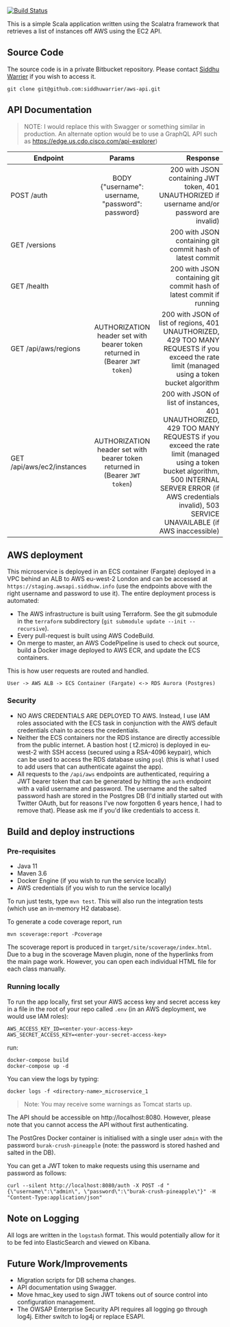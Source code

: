 [![Build Status](https://travis-ci.com/siddhuwarrier/aws-api.svg?token=psjzrsiRHzBi3DhiqeaA&branch=master)](https://travis-ci.com/siddhuwarrier/aws-api)

This is a simple Scala application written using the Scalatra framework that retrieves a list of instances off AWS using
the EC2 API.

## Source Code

The source code is in a private Bitbucket repository. Please contact [Siddhu Warrier](mailto:siddhu@siddhuw.info) if you
wish to access it.

    git clone git@github.com:siddhuwarrier/aws-api.git

## API Documentation

> NOTE: I would replace this with Swagger or something similar in production. An alternate option would be to use a GraphQL API such as https://edge.us.cdo.cisco.com/api-explorer)

| Endpoint        | Params | Response  |
| ------------- |:-------------:| -----:|
| POST /auth      | BODY {"username": username, "password": password} | 200 with JSON containing JWT token, 401 UNAUTHORIZED if username and/or password are invalid) |
| GET /versions      |  | 200 with JSON containing git commit hash of latest commit |
| GET /health      |  | 200 with JSON containing git commit hash of latest commit if running |
| GET /api/aws/regions      | AUTHORIZATION header set with bearer token returned in  (Bearer `JWT token`)      |   200 with JSON of list of regions, 401 UNAUTHORIZED, 429 TOO MANY REQUESTS if you exceed the rate limit (managed using a token bucket algorithm  |
| GET /api/aws/ec2/instances | AUTHORIZATION header set with bearer token returned in  (Bearer `JWT token`)     |    200 with JSON of list of instances, 401 UNAUTHORIZED, 429 TOO MANY REQUESTS if you exceed the rate limit (managed using a token bucket algorithm, 500 INTERNAL SERVER ERROR (if AWS credentials invalid), 503 SERVICE UNAVAILABLE (if AWS inaccessible) |

## AWS deployment

This microservice is deployed in an ECS container (Fargate) deployed in a VPC behind an ALB to AWS eu-west-2 London and
can be accessed at `https://staging.awsapi.siddhuw.info`
(use the endpoints above with the right username and password to use it). The entire deployment process is automated:

- The AWS infrastructure is built using Terraform. See the git submodule in the `terraform`
  subdirectory (`git submodule update --init --recursive`).
- Every pull-request is built using AWS CodeBuild.
- On merge to master, an AWS CodePipeline is used to check out source, build a Docker image deployed to AWS ECR, and
  update the ECS containers.

This is how user requests are routed and handled.

```
User -> AWS ALB -> ECS Container (Fargate) <-> RDS Aurora (Postgres)
```

### Security

- NO AWS CREDENTIALS ARE DEPLOYED TO AWS. Instead, I use IAM roles associated with the ECS task in conjunction with the
  AWS default credentials chain to access the credentials.
- Neither the ECS containers nor the RDS instance are directly accessible from the public internet. A bastion host (
  t2.micro) is deployed in eu-west-2 with SSH access (secured using a RSA-4096 keypair), which can be used to access the
  RDS database using `psql` (this is what I used to add users that can authenticate against the app).
- All requests to the `/api/aws` endpoints are authenticated, requiring a JWT bearer token that can be generated by
  hitting the `auth` endpoint with a valid username and password. The username and the salted password hash are stored
  in the Postgres DB (I'd initially started out with Twitter OAuth, but for reasons I've now forgotten 6 years hence, I
  had to remove that). Please ask me if you'd like credentials to access it.

## Build and deploy instructions

### Pre-requisites

- Java 11
- Maven 3.6
- Docker Engine (if you wish to run the service locally)
- AWS credentials (if you wish to run the service locally)

To run just tests, type `mvn test`. This will also run the integration tests (which use an in-memory H2 database).

To generate a code coverage report, run

    mvn scoverage:report -Pcoverage

The scoverage report is produced in `target/site/scoverage/index.html`. Due to a bug in the scoverage Maven plugin, none
of the hyperlinks from the main page work. However, you can open each individual HTML file for each class manually.

### Running locally

To run the app locally, first set your AWS access key and secret access key in a file in the root of your repo
called `.env` (in an AWS deployment, we would use IAM roles):

``` 
AWS_ACCESS_KEY_ID=<enter-your-access-key>
AWS_SECRET_ACCESS_KEY=<enter-your-secret-access-key>
```

run:

```
docker-compose build
docker-compose up -d
```

You can view the logs by typing:

```
docker logs -f <directory-name>_microservice_1
```

> Note: You may receive some warnings as Tomcat starts up.

The API should be accessible on http://localhost:8080. However, please note that you cannot access the API without first
authenticating.

The PostGres Docker container is initialised with a single user `admin` with the password `burak-crush-pineapple` (note:
the password is stored hashed and salted in the DB).

You can get a JWT token to make requests using this username and password as follows:

```
curl --silent http://localhost:8080/auth -X POST -d "{\"username\":\"admin\", \"password\":\"burak-crush-pineapple\"}" -H "Content-Type:application/json"
```

## Note on Logging

All logs are written in the `logstash` format. This would potentially allow for it to be fed into ElasticSearch and
viewed on Kibana.

## Future Work/Improvements

* Migration scripts for DB schema changes.
* API documentation using Swagger.
* Move hmac_key used to sign JWT tokens out of source control into configuration management.
* The OWSAP Enterprise Security API requires all logging go through log4j. Either switch to log4j or replace ESAPI.
